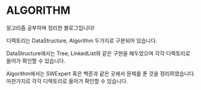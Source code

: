 # ALGORITHM

알고리즘 공부하며 정리한 블로그입니다! 

디렉토리는 DataStructure, Algorithm 두가지로 구분되어 있습니다. 

DataStructure에서는 Tree, LinkedList와 같은 구현을 해두었으며 각각 디렉토리로 들어가 확인할 수 있습니다. 

Algorithm에서는 SWExpert 혹은 백준과 같은 곳에서 문제를 푼 것을 정리하였습니다. 마찬가지로 각각 디렉토리로 들어가 확인할 수 있습니다.


